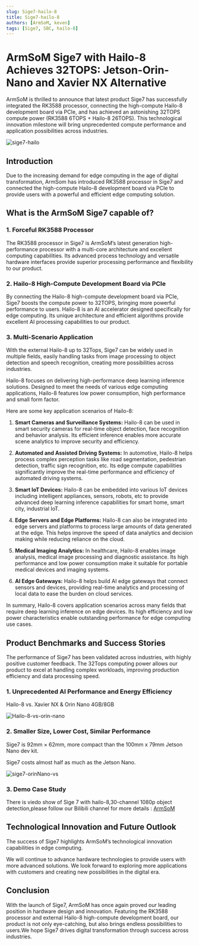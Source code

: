```yaml
---
slug: Sige7-hailo-8
title: Sige7-hailo-8
authors: [ArmSoM, keven]
tags: [Sige7, SBC, hailo-8]
---
```



# ArmSoM Sige7 with Hailo-8 Achieves 32TOPS: Jetson-Orin-Nano and Xavier NX  **Alternative**

ArmSoM is thrilled to announce that  latest product Sige7 has successfully integrated the RK3588 processor, connecting the high-compute Hailo-8 development board via PCIe, and has achieved an astonishing 32TOPS compute power (RK3588 6TOPS + Hailo-8 26TOPS). This technological innovation milestone will bring unprecedented compute performance and application possibilities across industries.

![sige7-hailo](/img/blog/sige7/sige7-hailo.jpg)

## Introduction

Due to the increasing demand for edge computing in the age of digital transformation, ArmSom has introduced  RK3588 processor in Sige7 and connected the high-compute Hailo-8 development board via PCIe to provide users with a powerful and efficient edge computing solution.

## What is the ArmSoM Sige7 capable of?

### 1. Forceful **RK3588 Processor**

The RK3588 processor in Sige7 is ArmSoM’s latest generation high-performance processor with a multi-core architecture and excellent computing capabilities. Its advanced process technology and versatile hardware interfaces provide superior processing performance and flexibility to our product.

### 2. **Hailo-8 High-Compute Development Board via PCIe**

By connecting the Hailo-8 high-compute development board via PCIe, Sige7 boosts the compute power to 32TOPS, bringing more powerful performance to users. Hailo-8 is an AI accelerator designed specifically for edge computing. Its unique architecture and efficient algorithms provide excellent AI processing capabilities to our product.

### 3. **Multi-Scenario Application**

With the external Hailo-8 up to 32Tops, Sige7 can be widely used in multiple fields, easily handling tasks from image processing to object detection and speech recognition, creating more possibilities across industries.

Hailo-8 focuses on delivering high-performance deep learning inference solutions. Designed to meet the needs of various edge computing applications, Hailo-8 features low power consumption, high performance and small form factor. 

Here are some key application scenarios of Hailo-8:

1. **Smart Cameras and Surveillance Systems:** Hailo-8 can be used in smart security cameras for real-time object detection, face recognition and behavior analysis. Its efficient inference enables more accurate scene analytics to improve security and efficiency.  

2. **Automated and Assisted Driving Systems:** In automotive, Hailo-8 helps process complex perception tasks like road segmentation, pedestrian detection, traffic sign recognition, etc. Its edge compute capabilities significantly improve the real-time performance and efficiency of automated driving systems.

3. **Smart IoT Devices:** Hailo-8 can be embedded into various IoT devices including intelligent appliances, sensors, robots, etc to provide advanced deep learning inference capabilities for smart home, smart city, industrial IoT.

4. **Edge Servers and Edge Platforms:** Hailo-8 can also be integrated into edge servers and platforms to process large amounts of data generated at the edge. This helps improve the speed of data analytics and decision making while reducing reliance on the cloud.

5. **Medical Imaging Analytics:** In healthcare, Hailo-8 enables image analysis, medical image processing and diagnostic assistance. Its high performance and low power consumption make it suitable for portable medical devices and imaging systems.

6. **AI Edge Gateways:** Hailo-8 helps build AI edge gateways that connect sensors and devices, providing real-time analytics and processing of local data to ease the burden on cloud services.

In summary, Hailo-8 covers application scenarios across many fields that require deep learning inference on edge devices. Its high efficiency and low power characteristics enable outstanding performance for edge computing use cases.

## Product Benchmarks and Success Stories 

The performance of Sige7 has been validated across industries, with highly positive customer feedback. The 32Tops computing power allows our product to excel at handling complex workloads, improving production efficiency and data processing speed.

### 1. Unprecedented AI Performance and Energy Efficiency

Hailo-8 vs. Xavier NX & Orin Nano 4GB/8GB

![Hailo-8-vs-orin-nano](/img/blog/sige7/Hailo-8-vs-orin-nano.png)

### 2. Smaller Size, Lower Cost, Similar Performance 

Sige7 is 92mm × 62mm, more compact than the 100mm x 79mm Jetson Nano dev kit.

Sige7 costs almost half as much as the Jetson Nano. 

![sige7-orinNano-vs](/img/blog/sige7/sige7-orinNano-vs.png)

### 3. Demo Case Study

There is viedo show of Sige 7 with hailo-8,30-channel 1080p object detection,please follow our Bilibili channel for more details : [ArmSoM](https://space.bilibili.com/101696800?spm_id_from=333.1007.0.0)

## Technological Innovation and Future Outlook

The success of Sige7 highlights ArmSoM’s technological innovation capabilities in edge computing. 

We will continue to advance hardware technologies to provide users with more advanced solutions. We look forward to exploring more applications with customers and creating new possibilities in the digital era.

## Conclusion  

With the launch of Sige7, ArmSoM has once again proved our leading position in hardware design and innovation. Featuring the RK3588 processor and external Hailo-8 high-compute development board, our product is not only eye-catching, but also brings endless possibilities to users.We hope Sige7 drives digital transformation through success across industries.